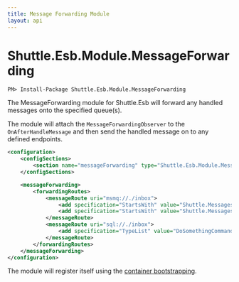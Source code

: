 ```yaml
---
title: Message Forwarding Module
layout: api
---
```

# Shuttle.Esb.Module.MessageForwarding

```
PM> Install-Package Shuttle.Esb.Module.MessageForwarding
```

The MessageForwarding module for Shuttle.Esb will forward any handled messages onto the specified queue(s).

The module will attach the `MessageForwardingObserver` to the `OnAfterHandleMessage` and then send the handled message on to any defined endpoints.

```xml
<configuration>
    <configSections>
        <section name="messageForwarding" type="Shuttle.Esb.Module.MessageForwarding.MessageForwardingSection, Shuttle.Esb.Module.MessageForwarding"/>
    </configSections>

    <messageForwarding>
        <forwardingRoutes>
            <messageRoute uri="msmq://./inbox">
                <add specification="StartsWith" value="Shuttle.Messages1" />
                <add specification="StartsWith" value="Shuttle.Messages2" />
            </messageRoute>
            <messageRoute uri="sql://./inbox">
                <add specification="TypeList" value="DoSomethingCommand" />
            </messageRoute>
        </forwardingRoutes>
    </messageForwarding>
</configuration>
```

The module will register itself using the [container bootstrapping](http://shuttle.github.io/shuttle-core/overview-container/#Bootstrapping).